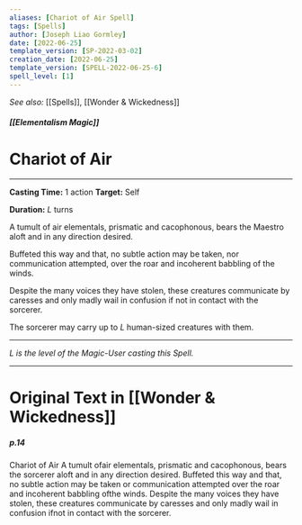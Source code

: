 ```yaml
---
aliases: [Chariot of Air Spell]
tags: [Spells]
author: [Joseph Liao Gormley]
date: [2022-06-25]
template_version: [SP-2022-03-02]
creation_date: [2022-06-25]
template_version: [SPELL-2022-06-25-6]
spell_level: [1]
---
```

*See also:* [[Spells]], [[Wonder & Wickedness]]
##### [[Elementalism Magic]]
# Chariot of Air
___
**Casting Time:** 1 action
**Target:** Self

**Duration:** $L$ turns

A tumult of air elementals, prismatic and cacophonous, bears the Maestro aloft and in any direction desired.

Buffeted this way and that, no subtle action may be taken, nor communication attempted, over the roar and incoherent babbling of the winds.

Despite the many voices they have stolen, these creatures communicate by caresses and only madly wail in confusion if not in contact with the sorcerer. 

The sorcerer may carry up to $L$ human-sized creatures with them.

---
*$L$ is the level of the Magic-User casting this Spell.*
___
# Original Text in [[Wonder & Wickedness]]
##### p.14
Chariot of Air
A tumult ofair elementals, prismatic and cacophonous,
bears the sorcerer aloft and in any direction desired.
Buffeted this way and that, no subtle action may be taken or
communication attempted over the roar and incoherent
babbling ofthe winds. Despite the many voices they have
stolen, these creatures communicate by caresses and only
madly wail in confusion ifnot in contact with the sorcerer. 

